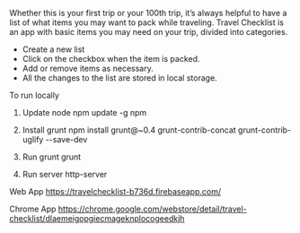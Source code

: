 Whether this is your first trip or your 100th trip, it’s always helpful to have a list of what items you may want to pack while traveling.
Travel Checklist is an app with basic items you may need on your trip, divided into categories.

- Create a new list
- Click on the checkbox when the item is packed.
- Add or remove items as necessary.
- All the changes to the list are stored in local storage.


To run locally

1. Update node
npm update -g npm

2. Install grunt
npm install grunt@~0.4 grunt-contrib-concat grunt-contrib-uglify --save-dev

3. Run grunt
grunt

4. Run server 
http-server

Web App
https://travelchecklist-b736d.firebaseapp.com/

Chrome App
https://chrome.google.com/webstore/detail/travel-checklist/dlaemeigopgiecmageknplocogeedkjh



